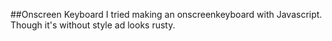 ##Onscreen Keyboard
I tried making an onscreenkeyboard with Javascript.
Though it's without style ad looks rusty.
